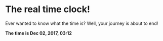 # The real time clock!

Ever wanted to know what the time is? Well, your journey is about to end!

**The time is Dec 02, 2017, 03:12**
